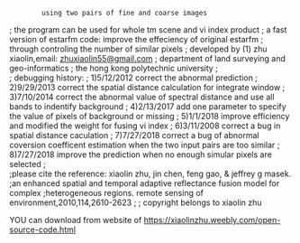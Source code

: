 
            using two pairs of fine and coarse images
;         the program can be used for whole tm scene and vi index product
;   a fast version of estarfm code: improve the effeciency of original estarfm 
;   through controling the number of similar pixels
;        developed by (1) zhu xiaolin,email: zhuxiaolin55@gmail.com
;             department of land surveying and geo-informatics
;             the hong kong polytechnic university
;             
;            debugging history: 
;            1)5/12/2012 correct the abnormal prediction
;            2)9/29/2013 correct the spatial distance calculation for integrate window 
;            3)7/10/2014 correct the abnormal value of spectral distance and use all bands to indentify background
;            4)2/13/2017 add one parameter to specify the value of pixels of background or missing
;            5)1/1/2018  improve efficiency and modified the weight for fusing vi index
;            6)3/11/2008 correct a bug in spatial distance caculation
;            7)7/27/2018 correct a bug of abnormal coversion coefficent estimation when the two input pairs are too similar
;            8)7/27/2018 improve the prediction when no enough simular pixels are selected
;                        
;please cite the reference: xiaolin zhu, jin chen, feng gao, & jeffrey g masek.
;an enhanced spatial and temporal adaptive reflectance fusion model for complex
;heterogeneous regions. remote sensing of environment,2010,114,2610-2623
;
;                     copyright belongs to xiaolin zhu


YOU can download from website of https://xiaolinzhu.weebly.com/open-source-code.html
